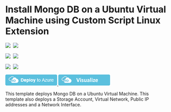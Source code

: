 # Install Mongo DB on a Ubuntu Virtual Machine using Custom Script Linux Extension

<IMG SRC="https://azbotstorage.blob.core.windows.net/badges/mongodb-on-ubuntu/PublicLastTestDate.svg" />&nbsp;
<IMG SRC="https://azbotstorage.blob.core.windows.net/badges/mongodb-on-ubuntu/PublicDeployment.svg" />&nbsp;

<IMG SRC="https://azbotstorage.blob.core.windows.net/badges/mongodb-on-ubuntu/FairfaxLastTestDate.svg" />&nbsp;
<IMG SRC="https://azbotstorage.blob.core.windows.net/badges/mongodb-on-ubuntu/FairfaxDeployment.svg" />&nbsp;

<IMG SRC="https://azbotstorage.blob.core.windows.net/badges/mongodb-on-ubuntu/BestPracticeResult.svg" />&nbsp;
<IMG SRC="https://azbotstorage.blob.core.windows.net/badges/mongodb-on-ubuntu/CredScanResult.svg" />&nbsp;

<a href="https://portal.azure.com/#create/Microsoft.Template/uri/https%3A%2F%2Fraw.githubusercontent.com%2FAzure%2Fazure-quickstart-templates%2Fmaster%2Fmongodb-on-ubuntu%2Fazuredeploy.json" target="_blank">
    <img src="https://raw.githubusercontent.com/Azure/azure-quickstart-templates/master/1-CONTRIBUTION-GUIDE/images/deploytoazure.png"/>
</a>
<a href="http://armviz.io/#/?load=https%3A%2F%2Fraw.githubusercontent.com%2FAzure%2Fazure-quickstart-templates%2Fmaster%2Fmongodb-on-ubuntu%2Fazuredeploy.json" target="_blank">
    <img src="https://raw.githubusercontent.com/Azure/azure-quickstart-templates/master/1-CONTRIBUTION-GUIDE/images/visualizebutton.png"/>
</a>

This template deploys Mongo DB on a Ubuntu Virtual Machine. This template also deploys a Storage Account, Virtual Network, Public IP addresses and a Network Interface.
